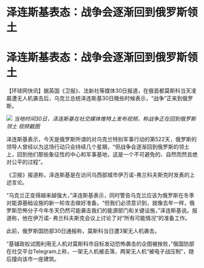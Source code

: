 # 泽连斯基表态：战争会逐渐回到俄罗斯领土

# 泽连斯基表态：战争会逐渐回到俄罗斯领土

【环球网快讯】据英国《卫报》、法新社等媒体30日报道，在俄首都莫斯科当天凌晨遭无人机袭击后，乌克兰总统泽连斯基30日晚些时候表示，“战争”正来到俄罗斯。

![](https://inews.gtimg.com/om_bt/OfjXWxWQr86zD30MKwOY9QxSVG-8uZKb_98WlHyMf4H4cAA/1000)
_当地时间30日，泽连斯基在社交媒体推特上发布视频，称战争正在回到俄罗斯领土 视频截图_

泽连斯基表示，今天是俄罗斯所谓的对乌克兰特别军事行动的第522天，俄罗斯的领导人曾经以为这场行动只会持续几个星期，“但战争会逐渐回到俄罗斯的领土上，回到他们那些象征性的中心和军事基地，这是一个不可避免的、自然而然且绝对公平的过程”。

《卫报》报道称，泽连斯基是在访问乌西部城市伊万诺-弗兰科夫斯克时发表的上述言论。

“乌克兰正变得越来越强大，”泽连斯基表示，同时警告乌克兰应该为俄罗斯在冬季对能源基础设施的新一轮攻击做好准备。“但我们必须意识到，就像去年一样，俄罗斯恐怖分子今年冬天仍然可能袭击我们的能源部门和关键设施，”泽连斯基说。报道称，他在伊万诺-
弗兰科夫斯克会议上讨论了对“所有可能情况”的准备工作。

此前，俄罗斯国防部30日通报称，莫斯科当日遭3架无人机袭击。

“基辅政权试图利用无人机对莫斯科市目标发动恐怖袭击的企图被挫败，”俄国防部在社交平台Telegram上称，一架无人机被击落，两架无人机“被电子战压制”，随后撞向该市一座建筑。

